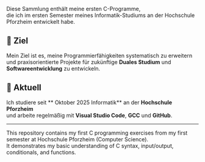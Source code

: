 Diese Sammlung enthält meine ersten C-Programme,  
die ich im ersten Semester meines Informatik-Studiums an der Hochschule Pforzheim entwickelt habe.

## 🎯 Ziel
Mein Ziel ist es, meine Programmierfähigkeiten systematisch zu erweitern  
und praxisorientierte Projekte für zukünftige **Duales Studium** und **Softwareentwicklung** zu entwickeln.

## 🌱 Aktuell
Ich studiere seit ** Oktober 2025 Informatik** an der **Hochschule Pforzheim**  
und arbeite regelmäßig mit **Visual Studio Code**, **GCC** und **GitHub**.

---

This repository contains my first C programming exercises from my first semester at Hochschule Pforzheim (Computer Science).  
It demonstrates my basic understanding of C syntax, input/output, conditionals, and functions.
